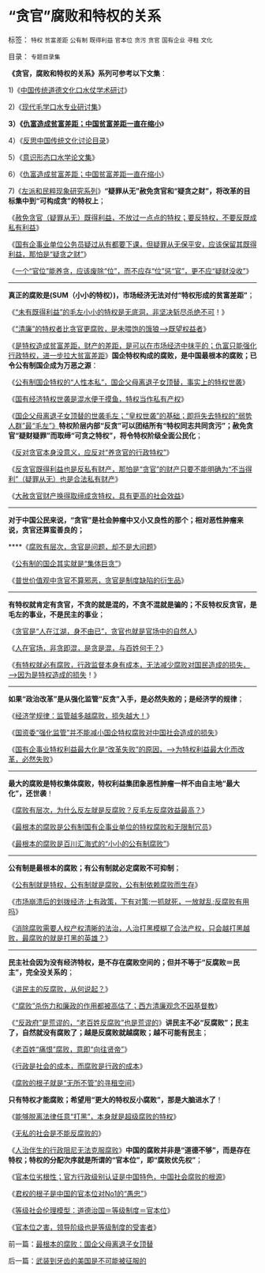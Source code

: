 # “贪官”腐败和特权的关系

标签： `特权` `贫富差距` `公有制` `既得利益` `官本位` `贪污` `贪官` `国有企业` `寻租` `文化` 

目录： `专题目录集`

**《贪官，腐败和特权的关系》系列可参考以下文集**：

1)《[中国传统道德文化口水仗学术研讨](../../../2010/8/6/道德口水文化之学术研讨集.md)》

2)《[现代毛学口水专业研讨集](../../../2010/8/13/现代毛学口水专业研讨集.md)》

**3）《[仇富造成贫富差距；中国贫富差距一直在缩小](../../../2010/9/4/仇富造成贫富差距；中国贫富差距一直在缩小.md)**》

4）《[反思中国传统文化讨论目录](../../../2010/7/23/反思中国传统文化讨论目录.md)》

5）《[意识形态口水学论文集](../../../2010/8/20/意识形态口水学论文集.md)》

6）《[仇富造成贫富差距；中国贫富差距一直在缩小](../../../2010/9/4/仇富造成贫富差距；中国贫富差距一直在缩小.md)》

7)《[左派和民粹现象研究系列](../../../2010/9/11/世界左学和民粹研究.md)》**“疑罪从无”赦免贪官和“疑贪之财”，将改革的目标集中到“可构成贪”的特权上**；

《[赦免贪官（疑罪从无）既得利益，不放过一点点的特权；要反特权，不要反既成私有利益](../../../2009/8/28/对事勿对人，反特权不要专反“人”.md)》

《[国有企事业单位公务员疑过从有都要下课，但疑罪从无保平安，应该保留其既得利益，那怕是“疑贪之财”](../../../2010/7/23/疑过从有得廉政，疑罪从无保平安.md)》

《[一个“官位”能养贪，应该废除“位”，而不应存“位”惩“官”，更不应“疑财没收”](../../../2010/9/10/中国唯利是图的人太少了.md)》

****

**真正的腐败是(SUM（小小的特权）)，市场经济无法对付“特权形成的贫富差距”**；

《[“未有既得利益”的毛左小小的特权是无底洞，非坚决斩尽杀绝不可](http://www.daifumd.com/_daifumd/blog/%E5%8F%8D%E7%89%B9%E6%9D%83%E5%B0%B1%E6%98%AF%E5%8F%8D%E6%94%BF%E5%BA%9C%EF%BC%9F%E5%8F%8D%E8%9C%B1%E8%99%AB%E5%B0%B1%E6%98%AF%E5%8F%8D%E4%BA%BA%E7%B1%BB%20%EF%BC%81)！》

《[“清廉”的特权者比贪官更腐败，是未喂饱的饿狼——>既望权益者](../../../2009/8/29/利益期望决定社会立场行为.md)》

《[是特权造成贫富差距，财产的差距，是可以在市场经济中抹平的；仇富只能强化行政特权，进一步拉大贫富差距](../../../2010/9/4/仇富造成贫富差距；中国贫富差距一直在缩小.md)》**国企特权构成的腐败，是中国最根本的腐败；已令公有制国企成为万恶之源**：

《[公有制国企特权的“人性本私”，国企父母离退子女顶替，事实上的特权世袭](../../../2009/12/9/父母天性能被道德约束吗？.md)》

《[国有经济特权世袭是混水便于摸鱼，特权当作私有产权](../../../2009/7/21/混水便于摸鱼，特权等于产权.md)》

《[国企父母离退子女顶替的世袭毛左；“皇权世袭”的基础；即将失去特权的“弱势人群”最“毛左”》](../../../2010/9/17/最根本的腐败：国企父母离退子女顶替.md)**特权阶层内部“反贪”可以团结所有“特权同志共同贪污”；赦免贪官“疑财疑罪”而取缔“可贪之特权”，将令特权阶级全面公民化**；

《[反对贪官本身没意义，应反对“养贪官的行政特权”](../../../2010/9/10/中国唯利是图的人太少了.md)》

《[反贪官既得利益也是反私有财产，那怕是“贪官”的财产只要不能明确为“不当得利”（疑罪从无）也是合法私有财产](../../../2010/3/1/要均贫富后才能民主吗？.md)》

《[大赦贪官财产换得取缔成贪特权，具有更高的社会效益](../../../2009/10/22/大赦腐败的成本边界和民主妥协的收益确定.md)》

****

**对于中国公民来说，“贪官”是社会肿瘤中又小又良性的那个；相对恶性肿瘤来说，贪官还算蛮善良的；**

****《[腐败有层次，贪官是问题，却不是大问题](../../../2010/1/4/贪官是问题，却不是大问题.md)》

《[公有制的国企其实就是“集体巨贪”](../../../2010/2/1/三聚氰胺事件反思公有制.md)》

《[普世价值观中贪官不算邪恶，贪官是制度缺陷的衍生品](http://darthvad.blog.sohu.com/157238522.html)》

****

**有特权就肯定有贪官，不贪的就是混的，不贪不混就是骗的；不反特权反贪官，是毛左的事业，不是民主的事业**；

《[贪官是“人在江湖，身不由已”，贪官也就是官场中的自然人](../../../2009/12/1/“人在江湖，身不由已”.md)》

《[人在官场，非贪即混，是贪是混，与百姓何干？](../../../2009/12/2/混！中庸之道的策源地.md)》

《[有特权就必有腐败，行政监督本身有成本，无法减少腐败对国民造成的损失，——>因为是特权造成的损失](../../../2009/8/2/行政监管无法减少腐败，无法控制特权最大化定律.md)！》

****

**如果“政治改革”是从强化监管“反贪”入手，是必然失败的；是经济学的规律**；

《[经济学规律：监管越多越腐败，损失越大！](../../../2009/6/30/行政监管越多越腐败，从三鹿事件到上海塌楼.md)》

《[国资委“强化监管”并不能减小国企特权腐败对中国社会造成的损失](../../../2007/12/26/换汤不换药，避重就轻：《国资法草案剥离国资委监管.md)》

《[国有企事业特权利益最大化是“改革失败”的原因，——>为特权利益最大化而改革，必然失败](http://blog.sina.com.cn/s/blog_5563a64d0100drnb.html)》

****

**最大的腐败是特权集体腐败，特权利益集团象恶性肿瘤一样不由自主地“最大化”，还世袭**！

《[腐败有层次，为什么反左就是反腐败？反毛左反腐效益最高？](../../../2009/7/15/为什么反左就是反腐败？反毛左反腐效益最高？.md)》

《[最根本的腐败是公有制国有企事业单位的特权腐败和无限制冗员](../../../2009/7/14/行政改革缺少的就是为人民服务之普世的价值观.md)》

《[最根本的腐败是百川汇海式的“小小的公有制腐败”](../../../2009/6/12/小腐败百川汇海构成最根本的大腐败.md)》

****

**公有制是最根本的腐败；有公有制就必定腐败不可抑制**；

《[公有制就是特权，公有制就是腐败，公有制依赖腐败而生存](../../../2010/9/2/国民的负担都是税收;税收不要“没收国民”.md)》

《[市场崩溃后的划拨经济;上有政策，下有对策;一抓就死，一放就乱;反腐败有用吗](../../../2010/8/29/腐败：上有政策，下有对策？一抓就死，一放就乱？.md)》

《[消除腐败需要人权产权清晰的法治，人治打黑模糊了合法产权，只会越打黑越败，最腐败的就是打黑的英雄？](../../../2010/3/1/中国需要人权产权清晰的法治吗？.md)》

****

**民主社会因为没有经济特权，是不存在腐败空间的；但并不等于“反腐败＝民主”，完全没关系的**；

《[讲民主的反腐败，从何说起？](../../../2010/3/1/讲民主的反腐败，从何说起？.md)》

《[“腐败”杀伤力和廉政的作用都被高估了；西方清廉观念不因基督教](../../../2010/8/18/腐败和廉政的影响都被高估了；斯多葛没能拯救罗马.md)》

《[“反政府”是荒谬的，“老百姓反腐败”也是荒谬的](../../../2010/2/26/“反政府”是荒谬的.md)》**讲民主不必“反腐败”；民主了，自然就没有腐败了；越是反腐败就越腐败；越不可能有民主**；

《[老百姓“痛恨”腐败，意即“向往贤帝”](../../../2010/2/25/痛恨腐败反腐败，皇帝不急太监急.md)》

《[行政是社会的成本，而腐败是行政的成本](../../../2010/2/26/行政是社会的成本，而腐败是行政的成本.md)》

《[腐败的根子就是“无所不管”的寻租空间](http://darthvad.blog.163.com/blog/static/53399470201062905325734/)》



**只有特权才能腐败；希望用“更大的特权反小腐败”，那是大脑进水了**！

《[能够脱离法律任意“打黑”，本身就是超级腐败的特权](http://www.daifumd.com/_daifumd/blog/%E4%B8%AD%E5%9B%BD%E7%9A%84%E7%89%B9%E8%89%B2%E7%9A%84%E9%BB%91%E7%A4%BE%E4%BC%9A%E2%80%9C%E6%88%91%E6%98%AF%E5%85%94%E5%AD%90%EF%BC%8C%E6%88%91%E6%98%AF%E5%85%94%E5%AD%90%E2%80%9D)》

《[无私的社会是不能反腐败的](../../../2009/12/5/无私的社会是不能反腐败的.md)》

《[人治伴生的行政阻尼无法克服腐败](http://darthvad.blog.163.com/blog/static/5339947020106149284298/)》**中国的腐败并非是“道德不够”，而是存在特权；特权的分配次序就是所谓的“官本位”，即“腐败优先权”**；

《[官本位劣根性；官方行政级别认证是中国特色，中国社会腐败的根源](../../../2010/7/21/炒作唐骏假文凭突显国民劣根性.md)》

《[君权的根子是中国的官本位对No1的“愚忠”](../../../2010/9/14/民族主义和将人民领袖君主化的人民群众.md)》

《[等级社会伦理模型：道德治国＝等级制度＝官本位](../../../2010/7/29/人权普世的价值观在于捍卫自已的权益.md)》

《[官本位之害，领导阶级也是等级制度的受害者](http://blog.sina.com.cn/s/blog_5563a64d0100d3k8.html)》

前一篇：[最根本的腐败：国企父母离退子女顶替](../../../2010/9/17/最根本的腐败：国企父母离退子女顶替.md)

后一篇：[武装到牙齿的美国是不可能被征服的](../../../2010/9/18/武装到牙齿的美国是不可能被征服的.md)